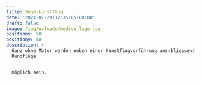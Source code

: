 ```yaml
---
title: Segelkunstflug
date: '2021-07-29T12:35:05+04:00'
draft: false
image: /img/uploads/medien_logo.jpg
positionx: 50
positiony: 50
description: >-
  Ganz ohne Motor werden neben einer Kunstflugvorführung anschliessend auch
  Rundflüge


  möglich sein.
---
```


